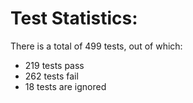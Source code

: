 # Test Statistics:

There is a total of 499 tests, out of which:

- 219 tests pass
- 262 tests fail
- 18 tests are ignored